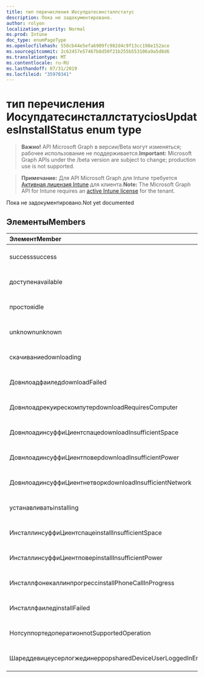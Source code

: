 ```yaml
---
title: тип перечисления Иосупдатесинсталлстатус
description: Пока не задокументировано.
author: rolyon
localization_priority: Normal
ms.prod: Intune
doc_type: enumPageType
ms.openlocfilehash: 550cb44e5efa6909fc982d4c9f13cc198e152ace
ms.sourcegitcommit: 2c62457e57467b8d50f21b255b553106a9a5d8d6
ms.translationtype: MT
ms.contentlocale: ru-RU
ms.lasthandoff: 07/31/2019
ms.locfileid: "35970341"
---
```

# <a name="iosupdatesinstallstatus-enum-type"></a><span data-ttu-id="d8f4e-103">тип перечисления Иосупдатесинсталлстатус</span><span class="sxs-lookup"><span data-stu-id="d8f4e-103">iosUpdatesInstallStatus enum type</span></span>

> <span data-ttu-id="d8f4e-104">**Важно!** API Microsoft Graph в версии/Beta могут изменяться; рабочее использование не поддерживается.</span><span class="sxs-lookup"><span data-stu-id="d8f4e-104">**Important:** Microsoft Graph APIs under the /beta version are subject to change; production use is not supported.</span></span>

> <span data-ttu-id="d8f4e-105">**Примечание:** Для API Microsoft Graph для Intune требуется [Активная лицензия Intune](https://go.microsoft.com/fwlink/?linkid=839381) для клиента.</span><span class="sxs-lookup"><span data-stu-id="d8f4e-105">**Note:** The Microsoft Graph API for Intune requires an [active Intune license](https://go.microsoft.com/fwlink/?linkid=839381) for the tenant.</span></span>

<span data-ttu-id="d8f4e-106">Пока не задокументировано.</span><span class="sxs-lookup"><span data-stu-id="d8f4e-106">Not yet documented</span></span>

## <a name="members"></a><span data-ttu-id="d8f4e-107">Элементы</span><span class="sxs-lookup"><span data-stu-id="d8f4e-107">Members</span></span>
|<span data-ttu-id="d8f4e-108">Элемент</span><span class="sxs-lookup"><span data-stu-id="d8f4e-108">Member</span></span>|<span data-ttu-id="d8f4e-109">Значение</span><span class="sxs-lookup"><span data-stu-id="d8f4e-109">Value</span></span>|<span data-ttu-id="d8f4e-110">Описание</span><span class="sxs-lookup"><span data-stu-id="d8f4e-110">Description</span></span>|
|:---|:---|:---|
|<span data-ttu-id="d8f4e-111">success</span><span class="sxs-lookup"><span data-stu-id="d8f4e-111">success</span></span>|<span data-ttu-id="d8f4e-112">нуль</span><span class="sxs-lookup"><span data-stu-id="d8f4e-112">0</span></span>|<span data-ttu-id="d8f4e-113">Пока не задокументировано.</span><span class="sxs-lookup"><span data-stu-id="d8f4e-113">Not yet documented</span></span>|
|<span data-ttu-id="d8f4e-114">доступен</span><span class="sxs-lookup"><span data-stu-id="d8f4e-114">available</span></span>|<span data-ttu-id="d8f4e-115">1,1</span><span class="sxs-lookup"><span data-stu-id="d8f4e-115">1</span></span>|<span data-ttu-id="d8f4e-116">Пока не задокументировано.</span><span class="sxs-lookup"><span data-stu-id="d8f4e-116">Not yet documented</span></span>|
|<span data-ttu-id="d8f4e-117">простоя</span><span class="sxs-lookup"><span data-stu-id="d8f4e-117">idle</span></span>|<span data-ttu-id="d8f4e-118">2</span><span class="sxs-lookup"><span data-stu-id="d8f4e-118">2</span></span>|<span data-ttu-id="d8f4e-119">Пока не задокументировано.</span><span class="sxs-lookup"><span data-stu-id="d8f4e-119">Not yet documented</span></span>|
|<span data-ttu-id="d8f4e-120">unknown</span><span class="sxs-lookup"><span data-stu-id="d8f4e-120">unknown</span></span>|<span data-ttu-id="d8f4e-121">4</span><span class="sxs-lookup"><span data-stu-id="d8f4e-121">3</span></span>|<span data-ttu-id="d8f4e-122">Пока не задокументировано.</span><span class="sxs-lookup"><span data-stu-id="d8f4e-122">Not yet documented</span></span>|
|<span data-ttu-id="d8f4e-123">скачивание</span><span class="sxs-lookup"><span data-stu-id="d8f4e-123">downloading</span></span>|<span data-ttu-id="d8f4e-124">— 2016330712</span><span class="sxs-lookup"><span data-stu-id="d8f4e-124">-2016330712</span></span>|<span data-ttu-id="d8f4e-125">Пока не задокументировано.</span><span class="sxs-lookup"><span data-stu-id="d8f4e-125">Not yet documented</span></span>|
|<span data-ttu-id="d8f4e-126">Довнлоадфаилед</span><span class="sxs-lookup"><span data-stu-id="d8f4e-126">downloadFailed</span></span>|<span data-ttu-id="d8f4e-127">— 2016330711</span><span class="sxs-lookup"><span data-stu-id="d8f4e-127">-2016330711</span></span>|<span data-ttu-id="d8f4e-128">Пока не задокументировано.</span><span class="sxs-lookup"><span data-stu-id="d8f4e-128">Not yet documented</span></span>|
|<span data-ttu-id="d8f4e-129">Довнлоадрекуирескомпутер</span><span class="sxs-lookup"><span data-stu-id="d8f4e-129">downloadRequiresComputer</span></span>|<span data-ttu-id="d8f4e-130">— 2016330710</span><span class="sxs-lookup"><span data-stu-id="d8f4e-130">-2016330710</span></span>|<span data-ttu-id="d8f4e-131">Пока не задокументировано.</span><span class="sxs-lookup"><span data-stu-id="d8f4e-131">Not yet documented</span></span>|
|<span data-ttu-id="d8f4e-132">ДовнлоадинсуффиЦиентспаце</span><span class="sxs-lookup"><span data-stu-id="d8f4e-132">downloadInsufficientSpace</span></span>|<span data-ttu-id="d8f4e-133">— 2016330709</span><span class="sxs-lookup"><span data-stu-id="d8f4e-133">-2016330709</span></span>|<span data-ttu-id="d8f4e-134">Пока не задокументировано.</span><span class="sxs-lookup"><span data-stu-id="d8f4e-134">Not yet documented</span></span>|
|<span data-ttu-id="d8f4e-135">ДовнлоадинсуффиЦиентповер</span><span class="sxs-lookup"><span data-stu-id="d8f4e-135">downloadInsufficientPower</span></span>|<span data-ttu-id="d8f4e-136">— 2016330708</span><span class="sxs-lookup"><span data-stu-id="d8f4e-136">-2016330708</span></span>|<span data-ttu-id="d8f4e-137">Пока не задокументировано.</span><span class="sxs-lookup"><span data-stu-id="d8f4e-137">Not yet documented</span></span>|
|<span data-ttu-id="d8f4e-138">ДовнлоадинсуффиЦиентнетворк</span><span class="sxs-lookup"><span data-stu-id="d8f4e-138">downloadInsufficientNetwork</span></span>|<span data-ttu-id="d8f4e-139">— 2016330707</span><span class="sxs-lookup"><span data-stu-id="d8f4e-139">-2016330707</span></span>|<span data-ttu-id="d8f4e-140">Пока не задокументировано.</span><span class="sxs-lookup"><span data-stu-id="d8f4e-140">Not yet documented</span></span>|
|<span data-ttu-id="d8f4e-141">устанавливать</span><span class="sxs-lookup"><span data-stu-id="d8f4e-141">installing</span></span>|<span data-ttu-id="d8f4e-142">— 2016330706</span><span class="sxs-lookup"><span data-stu-id="d8f4e-142">-2016330706</span></span>|<span data-ttu-id="d8f4e-143">Пока не задокументировано.</span><span class="sxs-lookup"><span data-stu-id="d8f4e-143">Not yet documented</span></span>|
|<span data-ttu-id="d8f4e-144">ИнсталлинсуффиЦиентспаце</span><span class="sxs-lookup"><span data-stu-id="d8f4e-144">installInsufficientSpace</span></span>|<span data-ttu-id="d8f4e-145">— 2016330705</span><span class="sxs-lookup"><span data-stu-id="d8f4e-145">-2016330705</span></span>|<span data-ttu-id="d8f4e-146">Пока не задокументировано.</span><span class="sxs-lookup"><span data-stu-id="d8f4e-146">Not yet documented</span></span>|
|<span data-ttu-id="d8f4e-147">ИнсталлинсуффиЦиентповер</span><span class="sxs-lookup"><span data-stu-id="d8f4e-147">installInsufficientPower</span></span>|<span data-ttu-id="d8f4e-148">— 2016330704</span><span class="sxs-lookup"><span data-stu-id="d8f4e-148">-2016330704</span></span>|<span data-ttu-id="d8f4e-149">Пока не задокументировано.</span><span class="sxs-lookup"><span data-stu-id="d8f4e-149">Not yet documented</span></span>|
|<span data-ttu-id="d8f4e-150">Инсталлфонекаллинпрогресс</span><span class="sxs-lookup"><span data-stu-id="d8f4e-150">installPhoneCallInProgress</span></span>|<span data-ttu-id="d8f4e-151">— 2016330703</span><span class="sxs-lookup"><span data-stu-id="d8f4e-151">-2016330703</span></span>|<span data-ttu-id="d8f4e-152">Пока не задокументировано.</span><span class="sxs-lookup"><span data-stu-id="d8f4e-152">Not yet documented</span></span>|
|<span data-ttu-id="d8f4e-153">Инсталлфаилед</span><span class="sxs-lookup"><span data-stu-id="d8f4e-153">installFailed</span></span>|<span data-ttu-id="d8f4e-154">— 2016330702</span><span class="sxs-lookup"><span data-stu-id="d8f4e-154">-2016330702</span></span>|<span data-ttu-id="d8f4e-155">Пока не задокументировано.</span><span class="sxs-lookup"><span data-stu-id="d8f4e-155">Not yet documented</span></span>|
|<span data-ttu-id="d8f4e-156">Нотсуппортедоператион</span><span class="sxs-lookup"><span data-stu-id="d8f4e-156">notSupportedOperation</span></span>|<span data-ttu-id="d8f4e-157">— 2016330701</span><span class="sxs-lookup"><span data-stu-id="d8f4e-157">-2016330701</span></span>|<span data-ttu-id="d8f4e-158">Пока не задокументировано.</span><span class="sxs-lookup"><span data-stu-id="d8f4e-158">Not yet documented</span></span>|
|<span data-ttu-id="d8f4e-159">Шареддевицеусерлогжединеррор</span><span class="sxs-lookup"><span data-stu-id="d8f4e-159">sharedDeviceUserLoggedInError</span></span>|<span data-ttu-id="d8f4e-160">— 2016330699</span><span class="sxs-lookup"><span data-stu-id="d8f4e-160">-2016330699</span></span>|<span data-ttu-id="d8f4e-161">Пока не задокументировано.</span><span class="sxs-lookup"><span data-stu-id="d8f4e-161">Not yet documented</span></span>|





